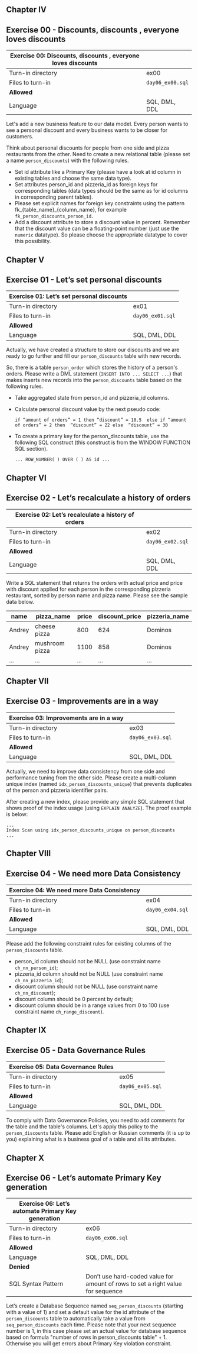 ## Chapter IV
## Exercise 00 - Discounts, discounts , everyone loves discounts

| Exercise 00: Discounts, discounts , everyone loves discounts |                                                                                                                          |
|---------------------------------------|--------------------------------------------------------------------------------------------------------------------------|
| Turn-in directory                     | ex00                                                                                                                     |
| Files to turn-in                      | `day06_ex00.sql`                                                                                 |
| **Allowed**                               |                                                                                                                          |
| Language                        | SQL, DML, DDL                                                                                              |

Let's add a new business feature to our data model.
Every person wants to see a personal discount and every business wants to be closer for customers.

Think about personal discounts for people from one side and pizza restaurants from the other. Need to create a new relational table (please set a name `person_discounts`) with the following rules.
- Set id attribute like a Primary Key (please have a look at id column in existing tables and choose the same data type).
- Set attributes person_id and pizzeria_id as foreign keys for corresponding tables (data types should be the same as for id columns in corresponding parent tables).
- Please set explicit names for foreign key constraints using the pattern fk_{table_name}_{column_name}, for example `fk_person_discounts_person_id`.
- Add a discount attribute to store a discount value in percent. Remember that the discount value can be a floating-point number (just use the `numeric` datatype). So please choose the appropriate datatype to cover this possibility.



## Chapter V
## Exercise 01 - Let’s set personal discounts

| Exercise 01: Let’s set personal discounts|                                                                                                                          |
|---------------------------------------|--------------------------------------------------------------------------------------------------------------------------|
| Turn-in directory                     | ex01                                                                                                                     |
| Files to turn-in                      | `day06_ex01.sql`                                                                                 |
| **Allowed**                               |                                                                                                                          |
| Language                        | SQL, DML, DDL                                                                                              |

Actually, we have created a structure to store our discounts and we are ready to go further and fill our `person_discounts` table with new records.

So, there is a table `person_order` which stores the history of a person's orders. Please write a DML statement (`INSERT INTO ... SELECT ...`) that makes inserts new records into the `person_discounts` table based on the following rules.
- Take aggregated state from person_id and pizzeria_id columns.
- Calculate personal discount value by the next pseudo code:

    `if “amount of orders” = 1 then
        “discount” = 10.5 
    else if “amount of orders” = 2 then 
        “discount” = 22
    else 
        “discount” = 30`

- To create a primary key for the person_discounts table, use the following SQL construct (this construct is from the WINDOW FUNCTION SQL section).
    
    `... ROW_NUMBER( ) OVER ( ) AS id ...`




## Chapter VI
## Exercise 02 - Let’s recalculate a history of orders

| Exercise 02: Let’s recalculate a history of orders|                                                                                                                          |
|---------------------------------------|--------------------------------------------------------------------------------------------------------------------------|
| Turn-in directory                     | ex02                                                                                                                     |
| Files to turn-in                      | `day06_ex02.sql`                                                                                 |
| **Allowed**                               |                                                                                                                          |
| Language                        | SQL, DML, DDL                                                                                              |

Write a SQL statement that returns the orders with actual price and price with discount applied for each person in the corresponding pizzeria restaurant, sorted by person name and pizza name. Please see the sample data below.

| name | pizza_name | price | discount_price | pizzeria_name | 
| ------ | ------ | ------ | ------ | ------ |
| Andrey | cheese pizza | 800 | 624 | Dominos |
| Andrey | mushroom pizza | 1100 | 858 | Dominos |
| ... | ... | ... | ... | ... |

## Chapter VII
## Exercise 03 - Improvements are in a way

| Exercise 03: Improvements are in a way |                                                                                                                          |
|---------------------------------------|--------------------------------------------------------------------------------------------------------------------------|
| Turn-in directory                     | ex03                                                                                                                     |
| Files to turn-in                      | `day06_ex03.sql`                                                                                 |
| **Allowed**                               |                                                                                                                          |
| Language                        | SQL, DML, DDL                                                                                              |


Actually, we need to improve data consistency from one side and performance tuning from the other side. Please create a multi-column unique index (named `idx_person_discounts_unique`) that prevents duplicates of the person and pizzeria identifier pairs.

After creating a new index, please provide any simple SQL statement that shows proof of the index usage (using `EXPLAIN ANALYZE`).
The proof example is below:
    
    ...
    Index Scan using idx_person_discounts_unique on person_discounts
    ...


## Chapter VIII
## Exercise 04 - We need more Data Consistency


| Exercise 04: We need more Data Consistency |                                                                                                                          |
|---------------------------------------|--------------------------------------------------------------------------------------------------------------------------|
| Turn-in directory                     | ex04                                                                                                                     |
| Files to turn-in                      | `day06_ex04.sql`                                                                                 |
| **Allowed**                               |                                                                                                                          |
| Language                        | SQL, DML, DDL                                                                                              |

Please add the following constraint rules for existing columns of the `person_discounts` table.
- person_id column should not be NULL (use constraint name `ch_nn_person_id`);
- pizzeria_id column should not be NULL (use constraint name `ch_nn_pizzeria_id`);
- discount column should not be NULL (use constraint name `ch_nn_discount`);
- discount column should be 0 percent by default;
- discount column should be in a range values from 0 to 100 (use constraint name `ch_range_discount`).


## Chapter IX
## Exercise 05 - Data Governance Rules


| Exercise 05: Data Governance Rules|                                                                                                                          |
|---------------------------------------|--------------------------------------------------------------------------------------------------------------------------|
| Turn-in directory                     | ex05                                                                                                                     |
| Files to turn-in                      | `day06_ex05.sql`                                                                                 |
| **Allowed**                               |                                                                                                                          |
| Language                        |  SQL, DML, DDL                                                                                              |

To comply with Data Governance Policies, you need to add comments for the table and the table's columns. Let's apply this policy to the `person_discounts` table. Please add English or Russian comments (it is up to you) explaining what is a business goal of a table and all its attributes.

## Chapter X
## Exercise 06 - Let’s automate Primary Key generation


| Exercise 06: Let’s automate Primary Key generation|                                                                                                                          |
|---------------------------------------|--------------------------------------------------------------------------------------------------------------------------|
| Turn-in directory                     | ex06                                                                                                                     |
| Files to turn-in                      | `day06_ex06.sql`                                                                                 |
| **Allowed**                               |                                                                                                                          |
| Language                        | SQL, DML, DDL                                                                                              |
| **Denied**                               |                                                                                                                          |
| SQL Syntax Pattern                        | Don’t use hard-coded value for amount of rows to set a right value for sequence                                                                                              |

Let’s create a Database Sequence named `seq_person_discounts` (starting with a value of 1) and set a default value for the id attribute of the `person_discounts` table to automatically take a value from `seq_person_discounts` each time. 
Please note that your next sequence number is 1, in this case please set an actual value for database sequence based on formula "number of rows in person_discounts table" + 1. Otherwise you will get errors about Primary Key violation constraint.

